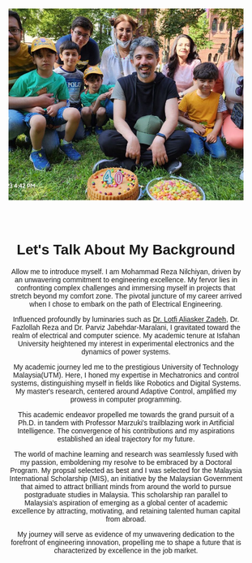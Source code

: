 
<html lang="en">
<head>
<meta charset="UTF-8">
<meta name="viewport" content="width=device-width, initial-scale=1.0">
<title>Your GitHub Page</title>
<style>
  body {
    margin: 0;
    padding: 0;
    font-family: Arial, sans-serif;
  }
  .header {
    text-align: center;
    padding: 20px;
  }
  .header img {
    width: 25cm;
    height: 10cm;
    object-fit: cover;
  }
  .content {
    text-align: center;
    padding: 20px;
  }
</style>
</head>
<body>
  <div class="header">
    <img src="/assets/Birthday.jpg" alt="Your Image">
  </div>
  <div class="content">
    <h1>Let's Talk About My Background</h1>
    <p> Allow me to introduce myself. I am Mohammad Reza Nilchiyan, driven by an unwavering commitment to engineering excellence. My fervor lies in confronting complex challenges and immersing myself in projects that stretch beyond my comfort zone. The pivotal juncture of my career arrived when I chose to embark on the path of Electrical Engineering.

Influenced profoundly by luminaries such as [Dr. Lotfi Aliasker Zadeh](https://en.wikipedia.org/wiki/Lotfi_A._Zadeh), Dr. Fazlollah Reza and Dr. Parviz Jabehdar-Maralani, I gravitated toward the realm of electrical and computer science. My academic tenure at Isfahan University heightened my interest in experimental electronics and the dynamics of power systems.

My academic journey led me to the prestigious University of Technology Malaysia(UTM). Here, I honed my expertise in Mechatronics and control systems, distinguishing myself in fields like Robotics and Digital Systems. My master's research, centered around Adaptive Control, amplified my prowess in computer programming.

This academic endeavor propelled me towards the grand pursuit of a Ph.D. in tandem with Professor Marzuki's trailblazing work in Artificial Intelligence. The convergence of his contributions and my aspirations established an ideal trajectory for my future.

The world of machine learning and research was seamlessly fused with my passion, emboldening my resolve to be embraced by a Doctoral Program. My propsal selected as best and I was selected for the Malaysia International Scholarship (MIS), an initiative by the Malaysian Government that aimed to attract brilliant minds from around the world to pursue postgraduate studies in Malaysia. This scholarship ran parallel to Malaysia's aspiration of emerging as a global center of academic excellence by attracting, motivating, and retaining talented human capital from abroad.

My journey will serve as evidence of my unwavering dedication to the forefront of engineering innovation, propelling me to shape a future that is characterized by excellence in the job market.</p>
  </div>
</body>
</html>
